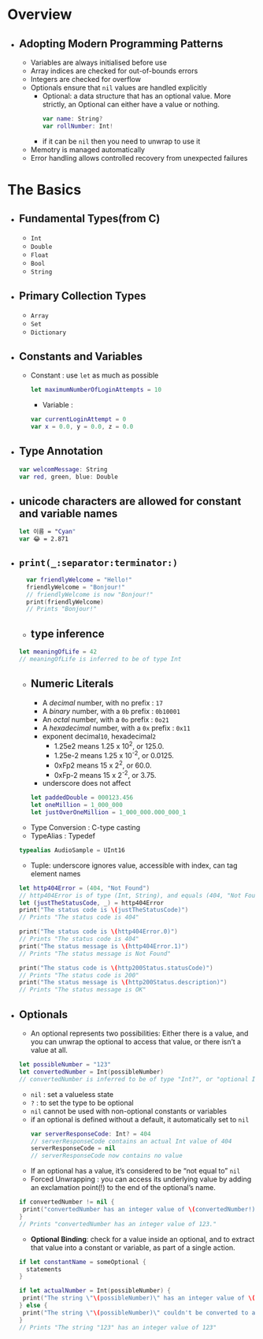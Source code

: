 # Overview
* ## Adopting Modern Programming Patterns
  * Variables are always initialised before use
  * Array indices are checked for out-of-bounds errors
  * Integers are checked for overflow
  * Optionals ensure that `nil` values are handled explicitly
    * Optional: a data structure that has an optional value. More strictly, an Optional can either have a value or nothing.
        ```swift
        var name: String?
        var rollNumber: Int!
        ```
    * if it can be `nil` then you need to unwrap to use it
  * Memotry is managed automatically
  * Error handling allows controlled recovery from unexpected failures


# The Basics
* ## Fundamental Types(from C)
  * `Int`
  *  `Double`
  *  `Float`
  *  `Bool`
  *  `String`
* ## Primary Collection Types
  * `Array`
  * `Set`
  * `Dictionary` 
* ## Constants and Variables
  * Constant : use `let` as much as possible
    ```swift
    let maximumNumberOfLoginAttempts = 10
    ``` 
    * Variable : 
    ```swift
    var currentLoginAttempt = 0
    var x = 0.0, y = 0.0, z = 0.0
    ``` 
 * ## Type Annotation   
    ```swift
    var welcomMessage: String
    var red, green, blue: Double
    ``` 
* ## unicode characters are allowed for constant and variable names
    ```swift
    let 이름 = "Cyan"
    var 😂 = 2.871
    ``` 
* ## `print(_:separator:terminator:)` 
  ```swift
    var friendlyWelcome = "Hello!"
    friendlyWelcome = "Bonjour!"
    // friendlyWelcome is now "Bonjour!"
    print(friendlyWelcome)
    // Prints "Bonjour!"
  ```    
  * ## type inference
  ```swift
  let meaningOfLife = 42
  // meaningOfLife is inferred to be of type Int
  ```
  * ## Numeric Literals
    * A *decimal* number, with no prefix : `17`
    * A *binary* number, with a `0b` prefix : `0b10001`
    * An *octal* number, with a `0o` prefix : `0o21`
    * A *hexadecimal* number, with a `0x` prefix : `0x11`
    * exponent decimal`10`, hexadecimal`2`
      * 1.25e2 means 1.25 x 10<sup>2</sup>, or 125.0.
      * 1.25e-2 means 1.25 x 10<sup>-2</sup>, or 0.0125.
      * 0xFp2 means 15 x 2<sup>2</sup>, or 60.0.
      * 0xFp-2 means 15 x 2<sup>-2</sup>, or 3.75.
    * underscore does not affect
    ```swift
    let paddedDouble = 000123.456
    let oneMillion = 1_000_000
    let justOverOneMillion = 1_000_000.000_000_1
    ```
   * Type Conversion : C-type casting
   * TypeAlias : Typedef
    ```swift
    typealias AudioSample = UInt16
    ```
   * Tuple: underscore ignores value, accessible with index, can tag element names
  ```swift
  let http404Error = (404, "Not Found")
  // http404Error is of type (Int, String), and equals (404, "Not Found")
  let (justTheStatusCode, _) = http404Error
  print("The status code is \(justTheStatusCode)")
  // Prints "The status code is 404"

  print("The status code is \(http404Error.0)")
  // Prints "The status code is 404"
  print("The status message is \(http404Error.1)")
  // Prints "The status message is Not Found"

  print("The status code is \(http200Status.statusCode)")
  // Prints "The status code is 200"
  print("The status message is \(http200Status.description)")
  // Prints "The status message is OK"
  ```
* ## Optionals
  * An optional represents two possibilities: Either there is a value, and you can unwrap the optional to access that value, or there isn’t a value at all.
   ```swift
   let possibleNumber = "123"
  let convertedNumber = Int(possibleNumber)
  // convertedNumber is inferred to be of type "Int?", or "optional Int"
   ```
   * `nil` : set a valueless state
   * `?` : to set the type to be optional
   * `nil` cannot be used with non-optional constants or variables
   * if an optional is defined without a default, it automatically set to `nil`
     ```swift
     var serverResponseCode: Int? = 404
     // serverResponseCode contains an actual Int value of 404
     serverResponseCode = nil
     // serverResponseCode now contains no value
     ``` 
  * If an optional has a value, it’s considered to be “not equal to” `nil`
  * Forced Unwrapping : you can access its underlying value by adding an exclamation point(!) to the end of the optional’s name.
   ```swift
   if convertedNumber != nil {
    print("convertedNumber has an integer value of \(convertedNumber!).")
  }
  // Prints "convertedNumber has an integer value of 123."
   ```
   * **Optional Binding**: check for a value inside an optional, and to extract that value into a constant or variable, as part of a single action.
   ```swift
   if let constantName = someOptional {
     statements
  }

  if let actualNumber = Int(possibleNumber) {
    print("The string \"\(possibleNumber)\" has an integer value of \(actualNumber)")
  } else {
    print("The string \"\(possibleNumber)\" couldn't be converted to an integer")
  }
  // Prints "The string "123" has an integer value of 123"
   ```

   
    